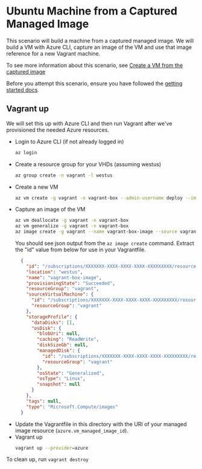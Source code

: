 # Ubuntu Machine from a Captured Managed Image
This scenario will build a machine from a captured managed image. We will build a VM with Azure CLI, capture 
an image of the VM and use that image reference for a new Vagrant machine.

To see more information about this scenario, see [Create a VM from the captured image](https://docs.microsoft.com/en-us/azure/virtual-machines/linux/capture-image#step-3-create-a-vm-from-the-captured-image)

Before you attempt this scenario, ensure you have followed the [getting started docs](../../readme.md#getting-started).

## Vagrant up
We will set this up with Azure CLI and then run Vagrant after we've provisioned the needed Azure resources.
- Login to Azure CLI (if not already logged in)
  ```bash
  az login
  ```
- Create a resource group for your VHDs (assuming westus)
  ```bash
  az group create -n vagrant -l westus
  ```
- Create a new VM
  ```bash
  az vm create -g vagrant -n vagrant-box --admin-username deploy --image UbuntuLTS
  ```
- Capture an image of the VM
  ```bash
  az vm deallocate -g vagrant -n vagrant-box
  az vm generalize -g vagrant -n vagrant-box
  az image create -g vagrant --name vagrant-box-image --source vagrant-box
  ```
  You should see json output from the `az image create` command. Extract the "id" value from below for use in your Vagrantfile.
  ```json
    {
      "id": "/subscriptions/XXXXXXX-XXXX-XXXX-XXXX-XXXXXXXXX/resourceGroups/vagrant/providers/Microsoft.Compute/images/vagrant-box-image",
      "location": "westus",
      "name": "vagrant-box-image",
      "provisioningState": "Succeeded",
      "resourceGroup": "vagrant",
      "sourceVirtualMachine": {
        "id": "/subscriptions/XXXXXXX-XXXX-XXXX-XXXX-XXXXXXXXX/resourceGroups/vagrant-test/providers/Microsoft.Compute/virtualMachines/vagrant-box",
        "resourceGroup": "vagrant"
      },
      "storageProfile": {
        "dataDisks": [],
        "osDisk": {
          "blobUri": null,
          "caching": "ReadWrite",
          "diskSizeGb": null,
          "managedDisk": {
            "id": "/subscriptions/XXXXXXX-XXXX-XXXX-XXXX-XXXXXXXXX/resourceGroups/vagrant-test/providers/Microsoft.Compute/disks/osdisk_5ZglGr7Rj4",
            "resourceGroup": "vagrant"
          },
          "osState": "Generalized",
          "osType": "Linux",
          "snapshot": null
        }
      },
      "tags": null,
      "type": "Microsoft.Compute/images"
    }
  ```
- Update the Vagrantfile in this directory with the URI of your managed image resource (`azure.vm_managed_image_id`).
- Vagrant up
  ```bash
  vagrant up --provider=azure
  ```
  
To clean up, run `vagrant destroy`